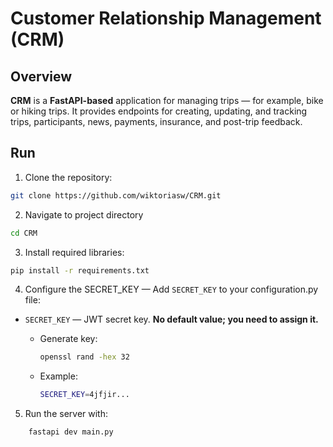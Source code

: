 # Customer Relationship Management (CRM)

## Overview

**CRM** is a **FastAPI-based** application for managing trips — for example, bike or hiking trips. It provides endpoints for creating, updating, and tracking trips, participants, news, payments, insurance, and post-trip feedback.

## Run

1. Clone the repository:

```bash
git clone https://github.com/wiktoriasw/CRM.git
```

2. Navigate to project directory

```bash
cd CRM
```

3. Install required libraries:

```bash
pip install -r requirements.txt
```

4. Configure the SECRET_KEY — Add `SECRET_KEY` to your configuration.py file:

- `SECRET_KEY` — JWT secret key. **No default value; you need to assign it.**
   
    - Generate key:
        ```bash
        openssl rand -hex 32
        ```
    - Example: 
        ```bash
        SECRET_KEY=4jfjir...
        ```

5. Run the server with:

```bash
    fastapi dev main.py
```
